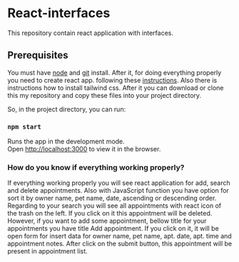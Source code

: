 # React-interfaces
This repository contain react application with interfaces. 
## Prerequisites
You must have [node](https://nodejs.org/en/) and [git](https://git-scm.com/) install.
After it, for doing everything properly you need to create react app. following these [instructions](https://tailwindcss.com/docs/guides/create-react-app). Also there is instructions how to install tailwind css. After it you can download or clone this my repository and copy these files into your project directory. 

So, in the project directory, you can run:

### `npm start`

Runs the app in the development mode.\
Open [http://localhost:3000](http://localhost:3000) to view it in the browser.

### How do you know if everything working properly?
If everything working properly you will see react application for add, search and delete appointments. Also with JavaScript function you have option for sort it by owner name, pet name, date, ascending or descending order. Regarding to your search you will see all appointments with react icon of the trash on the left. If you click on it this appointment will be deleted. 
However, if you want to add some appointment, bellow title for your appointments you have title Add appointment. If you click on it, it will be open form for insert data for owner name, pet name, apt. date, apt. time and appointment notes. After click on the submit button, this appointment will be present in appointment list.